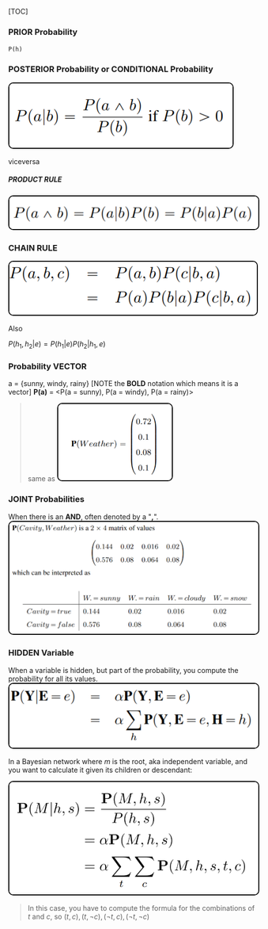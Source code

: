 [TOC]

<style>
    img {
        border: solid 2px black;
        border-radius: 10px;
    }
</style>

### PRIOR Probability
    P(h)

### POSTERIOR Probability or CONDITIONAL Probability
<img src="img/conditional_probability.png">

viceversa
##### PRODUCT RULE
<img src="img/product_rule.png">


### CHAIN RULE
<img src="img/ChainRule.png">

Also

$P(h_1,h_2 | e) = P(h_1 | e)P(h_2|h_1,e)$

### Probability VECTOR
a = {sunny, windy, rainy}
[NOTE the **BOLD** notation which means it is a vector]
**P(a)** = <P(a = sunny), P(a = windy), P(a = rainy)>

> same as 
> <img src="img/prob_notation_vector.png" width="230px"> 

### JOINT Probabilities
When there is an **AND**, often denoted by a "**,**".
<img src="img/joint_probabilities.png">

### HIDDEN Variable
When a variable is hidden, but part of the probability, you compute the probability for all its values.
<img src="img/hidden_variable.png">

In a Bayesian network where $m$ is the root, aka independent variable, and you want to calculate it given its children or descendant:

<img src="img/post_condition_tut3.png">
<br>

> In this case, you have to compute the formula for the combinations of $t$ and $c$, so $(t, c), (t, ¬c), (¬t, c), (¬t, ¬c)$ 